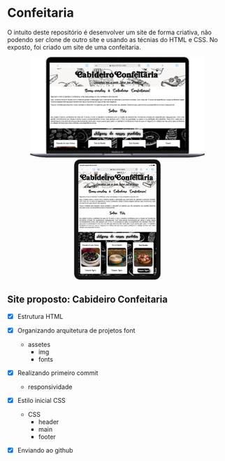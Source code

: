 # Confeitaria

O intuito deste repositório é desenvolver um site de forma criativa, não podendo ser clone de outro site e usando as técnias do HTML e CSS. No exposto, foi criado um site de uma confeitaria. 

<div align=center>
    <img src="./Assets/img/Macbook-Air-127.0.0.1.png" width=400>
    <img src="./Assets/img/iPad-PRO-11-127.0.0.1.png" width=200>
</div>

## Site proposto: Cabideiro Confeitaria

- [x]  Estrutura HTML
- [x] Organizando arquitetura de projetos font 
    - assetes
        - img
        - fonts
- [x] Realizando primeiro commit
    - responsividade
    
- [x] Estilo inicial CSS
    - CSS
        - header
        - main
        - footer
- [x] Enviando ao github